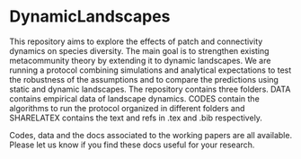 # DynamicLandscapes
This repository aims to explore the effects of patch and connectivity dynamics on species diversity. 
The main goal is to strengthen existing metacommunity theory by extending it to dynamic landscapes. We are running a protocol combining simulations and analytical expectations to test the robustness of the assumptions and to compare the predictions using static and dynamic landscapes. The repository contains three folders. 
DATA contains empirical data of landscape dynamics.
CODES contain the algorithms to run the protocol organized in different folders and
SHARELATEX contains the text and refs in .tex and .bib respectively. 

Codes, data and the docs associated to the working papers are all available. Please let us know if you find these docs useful for your research. 
